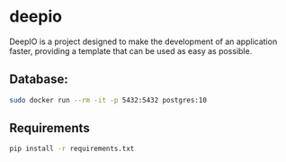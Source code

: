 # deepio

DeepIO is a project designed to make the development of an application faster, providing a template
that can be used as easy as possible.

## Database:
```bash
sudo docker run --rm -it -p 5432:5432 postgres:10
```

## Requirements
```bash
pip install -r requirements.txt
``` 